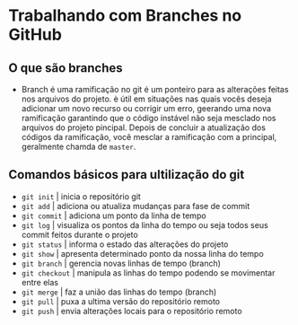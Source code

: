 # Trabalhando com Branches no GitHub

## O que são branches

- Branch é uma ramificação no git é um ponteiro para as alterações feitas nos arquivos do projeto. è útil em situações nas quais vocês deseja adicionar um novo recurso ou corrigir um erro, geerando uma nova ramificação garantindo que o código instável não seja mesclado nos arquivos do projeto pincipal. Depois de concluir a atualização dos códigos da ramificação, você mesclar a ramificação com a principal, geralmente chamda de `master`.

## Comandos básicos para ultilização do git

- `git init` | inicia o repositório git
- `git add` | adiciona ou atualiza mudanças para fase de commit
- `git commit` | adiciona um ponto da linha de tempo
- `git log` | visualiza os pontos da linha do tempo ou seja todos seus commit feitos durante o projeto
- `git status` | informa o estado das alterações do projeto
- `git show` | apresenta determinado ponto da nossa linha do tempo
- `git branch` | gerencia novas linhas de tempo (branch)
- `git checkout` | manipula as linhas do tempo podendo se movimentar entre elas
- `git merge` | faz a união das linhas do tempo (branch)
- `git pull` | puxa a ultima versão do repositório remoto
- `git push` | envia alterações locais para o repositório remoto
